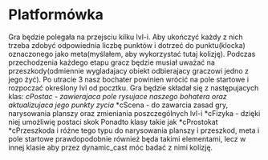 # Platformówka

Gra będzie polegała na przejsciu kilku lvl-i. Aby ukończyć każdy z nich trzeba zdobyć odpowiednia liczbę punktów i dotrzeć do punktu(klocka) oznaczonego jako meta(myślałem, aby wykorzystać tutaj kolizję). Podczas przechodzenia każdego etapu gracz będzie musiał uważać na przeszkody(odmiennie wygladajacy obiekt odbierajacy graczowi jedno z jego żyć). Po utracie 3 nasz bochater powinien wrócić na pole startowe i rozpoczać określony lvl od pocztku. Gra będzie składał się z następujacych klas:
*cPostac - zawierajaca pole rysujace naszego bohatera oraz aktualizujaca jego punkty zycia*
*cScena - do zawarcia zasad gry, narysowania planszy oraz zmieniania poszczególnych lvl-i
*cFizyka - dzięki niej umożliwię postaci skok
Ponadto klasy takie jak
*cProstokat
*cPrzeszkoda
i różne tego typu do narysowania planszy i przeszkod, meta i pole startowe prawdopodobnie również będa takimi elementami, lecz w innej klasie aby przez dynamic_cast móc badać z nimi kolizję.
